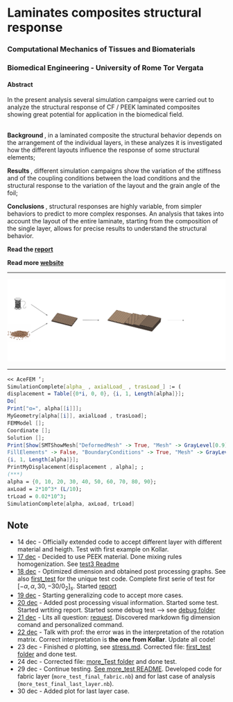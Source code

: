 # Laminates composites structural response
### Computational Mechanics of Tissues and Biomaterials
### Biomedical Engineering - University of Rome Tor Vergata

#### Abstract

In the present analysis several simulation campaigns were carried out to analyze the structural response of CF / PEEK laminated composites showing great potential for application in the biomedical field. 

<br> <strong> Background </strong>, in a laminated composite the structural behavior depends on the arrangement of the individual layers, in these analyzes it is investigated how the different layouts influence the response of some structural elements; </p>

<strong> Results </strong>, different simulation campaigns show the variation of the stiffness and of the coupling conditions between the load conditions and the structural response to the variation of the layout and the grain angle of the foil; 

<strong> Conclusions </strong>, structural responses are highly variable, from simpler behaviors to predict to more complex responses. An analysis that takes into account the layout of the entire laminate, starting from the composition of the single layer, allows for precise results to understand the structural behavior.

**Read the [report](https://github.com/mastroalex/comp-lam/blob/main/report/main2.pdf)**

**Read more [website](https://alessandromastrofini.it/)**

---

 ![](https://github.com/mastroalex/comp-lam/blob/main/report/figures/laminate_figures.svg)
 
 ---
 
 ```mathematica
 << AceFEM ‘;
SimulationComplete[alpha_ , axialLoad_ , trasLoad_] := (
displacement = Table[{0*i, 0, 0}, {i, 1, Length[alpha]}];
Do[
Print["α=", alpha[[i]]];
MyGeometry[alpha[[i]], axialLoad , trasLoad];
FEMModel [];
Coordinate [];
Solution [];
Print[Show[SMTShowMesh["DeformedMesh" -> True, "Mesh" -> GrayLevel[0.9]], SMTShowMesh["
FillElements" -> False, "BoundaryConditions" -> True, "Mesh" -> GrayLevel[0]]]]; displacement[[i]] = PostProcessMyDisplacement[alpha[[i]]];,
{i, 1, Length[alpha]}];
PrintMyDisplacement[displacement , alpha]; ;
(***)
alpha = {0, 10, 20, 30, 40, 50, 60, 70, 80, 90};
axLoad = 2*10^3* (L/10);
trLoad = 0.02*10^3;
SimulationComplete[alpha, axLoad, trLoad]
```

 
## Note

- 14 dec - Officially extended code to accept different layer with different material and heigth. Test with first example on Kollar.
- [17 dec](test3/README.md) - Decided to use PEEK material. Done mixing rules homogenization. See [test3 Readme](test3/README.md)
- [18 dec](test4/README.md) - Optimized dimension and obtained post processing graphs. See also [first_test](first_test/README.md) for the unique test code. Complete first serie of test for $[-\alpha,\alpha,30,-30/0_2]_s$. Started [report](report/README.md)
- [19 dec](more_test/README.md) - Starting generalizing code to accept more cases. 
- [20 dec](more_test/README.md) - Added post processing visual information. Started some test. Started wrtiting report. Started some debug test --> see [debug folder](debug/README.md)
- [21 dec](debug/README.md) - Lits all question: [request](debug/request.md). Discovered markdown fig dimension comand and personalized command. 
- [22 dec](/debug/stress.md) - Talk with prof: the error was in the interpretation of the rotation matrix. Correct interpretation is **the one from Kollar**. Update all code! 
- 23 dec - Finished σ plotting, see [stress.md](debug/stress.md). Corrected file: [first_test folder](first_test/README.md) and done test.
- 24 dec - Corrected file: [more_Test folder](first_test/README.md) and done test.
- 29 dec - Continue testing. [See more_test README](more_test/FABRIC/README.md). Developed code for fabric layer (`more_test_final_fabric.nb`) and for last case of analysis (`more_test_final_last_layer.nb`).
- 30 dec - Added plot for last layer case.


